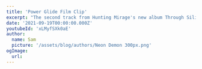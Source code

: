 ```yaml
---
title: 'Power Glide Film Clip'
excerpt: "The second track from Hunting Mirage's new album Through Silicon Dunes"
date: '2021-09-19T00:00:00.000Z'
youtubeId: 'xLMyfSXk0aE'
author:
  name: Sam
  picture: '/assets/blog/authors/Neon Demon 300px.png'
ogImage:
  url: 
---
```

